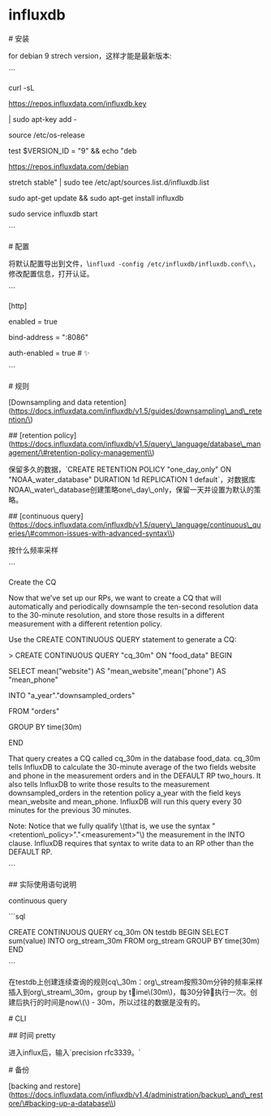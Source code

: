 # influxdb

\# 安装



for debian 9 strech version，这样才能是最新版本:







\`\`\`

curl -sL 

https://repos.influxdata.com/influxdb.key

 \| sudo apt-key add -

source /etc/os-release

test $VERSION\_ID = "9" && echo "deb 

https://repos.influxdata.com/debian

 stretch stable" \| sudo tee /etc/apt/sources.list.d/influxdb.list

sudo apt-get update && sudo apt-get install influxdb

sudo service influxdb start

\`\`\`



\# 配置



将默认配置导出到文件，\\`influxd -config /etc/influxdb/influxdb.conf\\`，修改配置信息，打开认证。



\`\`\`

\[http\]

enabled = true

bind-address = ":8086"

auth-enabled = true \# ✨

\`\`\`



\# 规则



\[Downsampling and data retention\]\(https://docs.influxdata.com/influxdb/v1.5/guides/downsampling\_and\_retention/\)



\#\# \[retention policy\]\(https://docs.influxdata.com/influxdb/v1.5/query\_language/database\_management/\#retention-policy-management\\)



保留多久的数据，\`CREATE RETENTION POLICY "one\_day\_only" ON "NOAA\_water\_database" DURATION 1d REPLICATION 1 default\`，对数据库NOAA\\_water\\_database创建策略one\\_day\\_only，保留一天并设置为默认的策略。



\#\# \[continuous query\]\(https://docs.influxdata.com/influxdb/v1.5/query\_language/continuous\_queries/\#common-issues-with-advanced-syntax\\)



按什么频率采样



\`\`\`

Create the CQ

Now that we’ve set up our RPs, we want to create a CQ that will automatically and periodically downsample the ten-second resolution data to the 30-minute resolution, and store those results in a different measurement with a different retention policy.

Use the CREATE CONTINUOUS QUERY statement to generate a CQ:

&gt; CREATE CONTINUOUS QUERY "cq\_30m" ON "food\_data" BEGIN

SELECT mean\("website"\) AS "mean\_website",mean\("phone"\) AS "mean\_phone"

INTO "a\_year"."downsampled\_orders"

FROM "orders"

GROUP BY time\(30m\)

END

That query creates a CQ called cq\_30m in the database food\_data. cq\_30m tells InfluxDB to calculate the 30-minute average of the two fields website and phone in the measurement orders and in the DEFAULT RP two\_hours. It also tells InfluxDB to write those results to the measurement downsampled\_orders in the retention policy a\_year with the field keys mean\_website and mean\_phone. InfluxDB will run this query every 30 minutes for the previous 30 minutes.

Note: Notice that we fully qualify \\(that is, we use the syntax "&lt;retention\\_policy&gt;"."&lt;measurement&gt;"\\) the measurement in the INTO clause. InfluxDB requires that syntax to write data to an RP other than the DEFAULT RP. 

\`\`\`



\#\# 实际使用语句说明



continuous query



\`\`\`sql

CREATE CONTINUOUS QUERY cq\_30m ON testdb BEGIN SELECT sum\(value\) INTO org\_stream\_30m FROM org\_stream GROUP BY time\(30m\) END

\`\`\`



在testdb上创建连续查询的规则cq\\_30m：org\\_stream按照30m分钟的频率采样插入到org\\_stream\\_30m，group by time\\(30m\\)，每30分钟执行一次。创建后执行的时间是now\\(\\) - 30m，所以过往的数据是没有的。



\# CLI



\#\# 时间 pretty



进入influx后，输入\`precision rfc3339。\`



\# 备份



\[backing and restore\]\(https://docs.influxdata.com/influxdb/v1.4/administration/backup\_and\_restore/\#backing-up-a-database\\)



